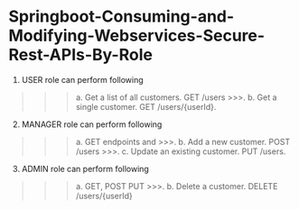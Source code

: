 # Springboot-Consuming-and-Modifying-Webservices-Secure-Rest-APIs-By-Role

1. USER role can perform following
>>>  a. Get a list of all customers. GET /users >>>.
>>>  b. Get a single customer. GET /users/{userId}.
2. MANAGER role can perform following 
>>> a. GET endpoints and >>>.
>>> b. Add a new customer. POST /users >>>.
>>> c. Update an existing customer. PUT /users.
3. ADMIN role can perform following
>>>  a. GET, POST PUT >>>.
>>>  b. Delete a customer. DELETE /users/{userId}
